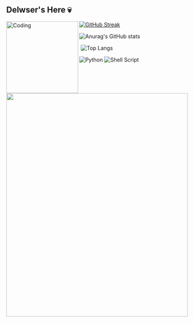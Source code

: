 ## Delwser's Here 💀
<img align="left" alt="Coding" width="190" src="https://i.pinimg.com/564x/14/49/3a/14493ae61eeeaaea780254d2cb61d494.jpg">

[![GitHub Streak](https://github-readme-streak-stats.herokuapp.com?user=delwser&theme=midnight-purple&locale=pt_BR&exclude_days=Sun%2CSat)](https://git.io/streak-stats)


![Anurag's GitHub stats](https://github-readme-stats.vercel.app/api?username=delwser&show_icons=true&theme=midnight-purple)


‎ 
![Top Langs](https://github-readme-stats.vercel.app/api/top-langs/?username=delwser&layout=compact&theme=midnight-purple)

![Python](https://img.shields.io/badge/python-3670A0?style=for-the-badge&logo=python&logoColor=000000) ![Shell Script](https://img.shields.io/badge/shell_script-%23121011.svg?style=for-the-badge&logo=gnu-bash&logoColor=black)

<img src="https://gifer.com/embed/tIH" width=480 height=591.549 frameBorder="0" allowFullScreen>
